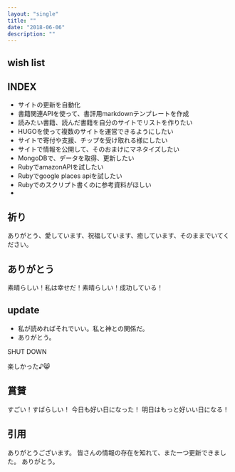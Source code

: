 ```yaml
---
layout: "single"
title: ""
date: "2018-06-06"
description: ""
---
```

## wish list
## INDEX
- サイトの更新を自動化
- 書籍関連APIを使って、書評用markdownテンプレートを作成
- 読みたい書籍、読んだ書籍を自分のサイトでリストを作りたい
- HUGOを使って複数のサイトを運営できるようにしたい
- サイトで寄付や支援、チップを受け取れる様にしたい
- サイトで情報を公開して、そのおまけにマネタイズしたい
- MongoDBで、データを取得、更新したい
- RubyでamazonAPIを試したい
- Rubyでgoogle places apiを試したい
- Rubyでのスクリプト書くのに参考資料がほしい
- 

## 祈り
ありがとう、愛しています、祝福しています、癒しています、そのままでいてください。

## ありがとう
素晴らしい！私は幸せだ！素晴らしい！成功している！

## update
- 私が読めればそれでいい。私と神との関係だ。
- ありがとう。

SHUT DOWN

楽しかった♪:smile_cat:
## 賞賛
すごい！すばらしい！
今日も好い日になった！
明日はもっと好いい日になる！

## 引用
ありがとうございます。
皆さんの情報の存在を知れて、また一つ更新できました。
ありがとう。
